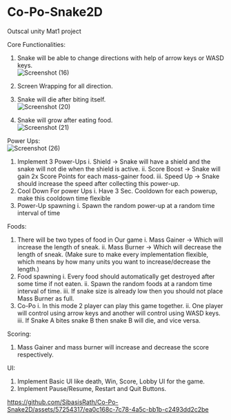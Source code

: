 # Co-Po-Snake2D

Outscal unity Mat1 project


Core Functionalities:</br>
1. Snake will be able to change directions with help of arrow keys or WASD keys.</br>
![Screenshot (16)](https://github.com/SibasisRath/Co-Po-Snake2D-Redo/assets/57254317/90c49b48-c302-4ff9-b1db-f9ab454f6706)

2. Screen Wrapping for all direction. </br>
3. Snake will die after biting itself. </br>
![Screenshot (20)](https://github.com/SibasisRath/Co-Po-Snake2D-Redo/assets/57254317/f9584a4f-546d-436d-a809-d4168127f3a8)

4. Snake will grow after eating food.</br>
![Screenshot (21)](https://github.com/SibasisRath/Co-Po-Snake2D-Redo/assets/57254317/d5271999-2d4e-42a7-be3c-606dfebf10f0)

Power Ups:</br>
![Screenshot (26)](https://github.com/SibasisRath/Co-Po-Snake2D-Redo/assets/57254317/94f040c6-7f6e-40bd-8113-2c271fc23578)

1. Implement 3 Power-Ups
    i. Shield → Snake will have a shield and the snake will not die when the shield is active.
    ii. Score Boost → Snake will gain 2x Score Points for each mass-gainer food.
    iii. Speed Up → Snake should increase the speed after collecting this power-up.
2. Cool Down For power Ups
    i. Have 3 Sec. Cooldown for each powerup, make this cooldown time flexible
3. Power-Up spawning i. Spawn the random power-up at a random time interval of time

Foods:</br>
1. There will be two types of food in Our game i. Mass Gainer → Which will increase the length of sneak. ii. Mass Burner → Which will decrease the length of sneak. (Make sure to make every implementation flexible, which means by how many units you want to increase/decrease the length.)
2. Food spawning i. Every food should automatically get destroyed after some time if not eaten. ii. Spawn the random foods at a random time interval of time. iii. If snake size is already low then you should not place Mass Burner as full.
3. Co-Po i. In this mode 2 player can play this game together. ii. One player will control using arrow keys and another will control using WASD keys. iii. If Snake A bites snake B then snake B will die, and vice versa.
   
Scoring:
1. Mass Gainer and mass burner will increase and decrease the score respectively.

UI:
1. Implement Basic UI like death, Win, Score, Lobby UI for the game.
2. Implement Pause/Resume, Restart and Quit Buttons.





https://github.com/SibasisRath/Co-Po-Snake2D/assets/57254317/ea0c168c-7c78-4a5c-bb1b-c2493dd2c2be


